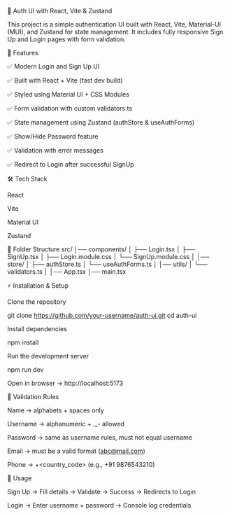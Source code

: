 🚀 Auth UI with React, Vite & Zustand

This project is a simple authentication UI built with React, Vite, Material-UI (MUI), and Zustand for state management.
It includes fully responsive Sign Up and Login pages with form validation.

📸 Features

✅ Modern Login and Sign Up UI

✅ Built with React + Vite (fast dev build)

✅ Styled using Material UI + CSS Modules

✅ Form validation with custom validators.ts

✅ State management using Zustand (authStore & useAuthForms)

✅ Show/Hide Password feature

✅ Validation with error messages

✅ Redirect to Login after successful SignUp

🛠️ Tech Stack

React

Vite

Material UI

Zustand

📂 Folder Structure
src/
│── components/
│   ├── Login.tsx
│   ├── SignUp.tsx
│   ├── Login.module.css
│   └── SignUp.module.css
│
│── store/
│   ├── authStore.ts
│   └── useAuthForms.ts
│
│── utils/
│   └── validators.ts
│
│── App.tsx
│── main.tsx

⚡ Installation & Setup

Clone the repository

git clone https://github.com/your-username/auth-ui.git
cd auth-ui


Install dependencies

npm install


Run the development server

npm run dev


Open in browser → http://localhost:5173

🧩 Validation Rules

Name → alphabets + spaces only

Username → alphanumeric + ._- allowed

Password → same as username rules, must not equal username

Email → must be a valid format (abc@mail.com)

Phone → +<country_code> <number> (e.g., +91 9876543210)

🎯 Usage

Sign Up → Fill details → Validate → Success → Redirects to Login

Login → Enter username + password → Console log credentials
